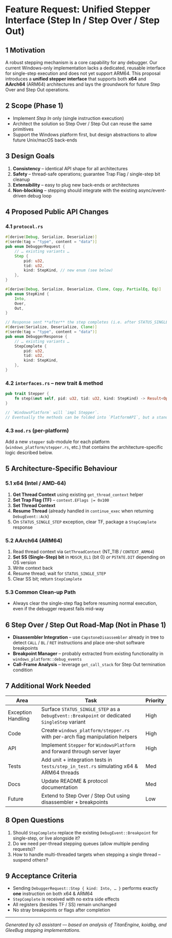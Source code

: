 # Feature Request: Unified Stepper Interface (Step In / Step Over / Step Out)

## 1  Motivation
A robust stepping mechanism is a core capability for any debugger.  Our current Windows-only implementation lacks a dedicated, reusable interface for single-step execution and does not yet support ARM64.  This proposal introduces a **unified stepper interface** that supports both **x64** and **AArch64** (ARM64) architectures and lays the groundwork for future Step Over and Step Out operations.

## 2  Scope (Phase 1)
* Implement *Step In* only (single instruction execution)
* Architect the solution so Step Over / Step Out can reuse the same primitives
* Support the Windows platform first, but design abstractions to allow future Unix/macOS back-ends

## 3  Design Goals
1. **Consistency** – identical API shape for all architectures
2. **Safety** – thread-safe operations; guarantee Trap Flag / single-step bit cleanup
3. **Extensibility** – easy to plug new back-ends or architectures
4. **Non-blocking** – stepping should integrate with the existing async/event-driven debug loop

## 4  Proposed Public API Changes
### 4.1  `protocol.rs`
```rust
#[derive(Debug, Serialize, Deserialize)]
#[serde(tag = "type", content = "data")]
pub enum DebuggerRequest {
    // … existing variants …
    Step {
        pid: u32,
        tid: u32,
        kind: StepKind, // new enum (see below)
    },
}

#[derive(Debug, Serialize, Deserialize, Clone, Copy, PartialEq, Eq)]
pub enum StepKind {
    Into,
    Over,
    Out,
}

// Response sent **after** the step completes (i.e. after STATUS_SINGLE_STEP is handled)
#[derive(Serialize, Deserialize, Clone)]
#[serde(tag = "type", content = "data")]
pub enum DebuggerResponse {
    // … existing variants …
    StepComplete {
        pid: u32,
        tid: u32,
        kind: StepKind,
    },
}
```

### 4.2  `interfaces.rs` – new trait & method
```rust
pub trait Stepper {
    fn step(&mut self, pid: u32, tid: u32, kind: StepKind) -> Result<Option<DebugEvent>, PlatformError>;
}

// `WindowsPlatform` will `impl Stepper`.
// Eventually the methods can be folded into `PlatformAPI`, but a standalone trait keeps the change minimal.
```

### 4.3  `mod.rs` (per-platform)
Add a new `stepper` sub-module for each platform (`windows_platform/stepper.rs`, etc.) that contains the architecture-specific logic described below.

## 5  Architecture-Specific Behaviour
### 5.1  x64 (Intel / AMD‐64)
1. **Get Thread Context** using existing `get_thread_context` helper
2. **Set Trap Flag (TF)** – `context.EFlags |= 0x100`
3. **Set Thread Context**
4. **Resume Thread** (already handled in `continue_exec` when returning `DebugEvent::Ack`)
5. On `STATUS_SINGLE_STEP` exception, clear TF, package a `StepComplete` response

### 5.2  AArch64 (ARM64)
1. Read thread context via `GetThreadContext` (NT_TIB / `CONTEXT_ARM64`)
2. **Set SS (Single-Step) bit** in `MDSCR_EL1` (bit 0) *or* `PSTATE.DIT` depending on OS version
3. Write context back
4. Resume thread; wait for `STATUS_SINGLE_STEP`
5. Clear SS bit; return `StepComplete`

### 5.3  Common Clean-up Path
* Always clear the single-step flag before resuming normal execution, even if the debugger request fails mid-way

## 6  Step Over / Step Out Road-Map (Not in Phase 1)
* **Disassembler Integration** – use `CapstoneDisassembler` already in tree to detect `CALL` / `BL` / `RET` instructions and place one-shot software breakpoints
* **Breakpoint Manager** – probably extracted from existing functionality in `windows_platform::debug_events`
* **Call-Frame Analysis** – leverage `get_call_stack` for Step Out termination condition

## 7  Additional Work Needed
| Area | Task | Priority |
|------|------|----------|
| Exception Handling | Surface `STATUS_SINGLE_STEP` as a `DebugEvent::Breakpoint` or dedicated `SingleStep` variant | High |
| Code | Create `windows_platform/stepper.rs` with per-arch flag manipulation helpers | High |
| API | Implement `Stepper` for `WindowsPlatform` and forward through server layer | High |
| Tests | Add unit + integration tests in `tests/step_in_test.rs` simulating x64 & ARM64 threads | Med |
| Docs | Update README & protocol documentation | Med |
| Future | Extend to Step Over / Step Out using disassembler + breakpoints | Low |

## 8  Open Questions
1. Should `StepComplete` replace the existing `DebugEvent::Breakpoint` for single-step, or live alongside it?
2. Do we need per-thread stepping queues (allow multiple pending requests)?
3. How to handle multi-threaded targets when stepping a single thread – suspend others?

## 9  Acceptance Criteria
* Sending `DebuggerRequest::Step { kind: Into, … }` performs exactly **one** instruction on both x64 & ARM64
* `StepComplete` is received with no extra side effects
* All registers (besides TF / SS) remain unchanged
* No stray breakpoints or flags after completion

---
*Generated by o3 assistant — based on analysis of TitanEngine, koidbg, and GleeBug stepping implementations.*
